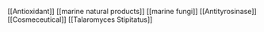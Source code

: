 [[Antioxidant]]
[[marine natural products]]
[[marine fungi]]
[[Antityrosinase]]
[[Cosmeceutical]]
[[Talaromyces Stipitatus]]
